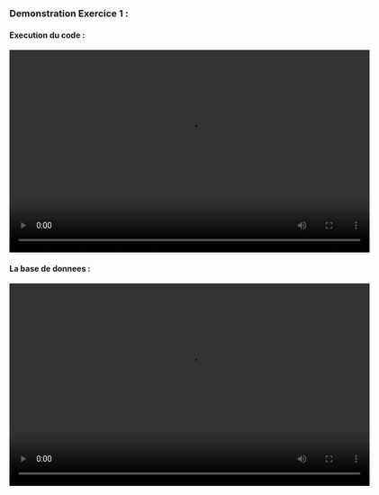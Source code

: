 <h3> Demonstration Exercice 1 :</h3> 
<h4>   Execution du code :</h4>

<video width="640" height="360" controls>
   
   <source src="C:\Users\AdMin\Videos\Captures/H1.mp4" type="video/mp4">
</video>

<h4>   La base de donnees :</h4>
<video width="640" height="360" controls>
 <source src="C:\Users\AdMin\Videos\Captures/X1.mp4" type="video/mp4">
 </video>